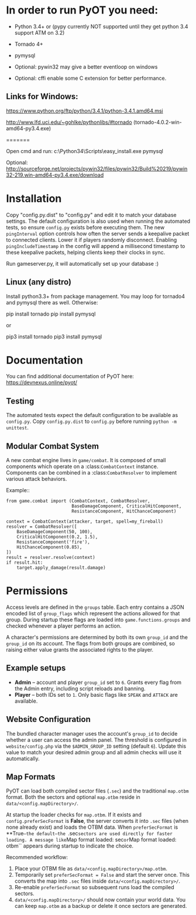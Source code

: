 In order to run PyOT you need:
================================

* Python 3.4+ or (pypy currently NOT supported until they get python 3.4 support ATM on 3.2)

* Tornado 4+

* pymysql

* Optional: pywin32 may give a better eventloop on windows

* Optional: cffi enable some C extension for better performance.

Links for Windows:
------------------

https://www.python.org/ftp/python/3.4.1/python-3.4.1.amd64.msi

http://www.lfd.uci.edu/~gohlke/pythonlibs/#tornado (tornado-4.0.2-win-amd64-py3.4.exe)

=======

Open cmd and run:
c:\Python34\Scripts\easy_install.exe pymysql

Optional:
http://sourceforge.net/projects/pywin32/files/pywin32/Build%20219/pywin32-219.win-amd64-py3.4.exe/download



Installation
============

Copy "config.py.dist" to "config.py" and edit it to match your database settings.
The default configuration is also used when running the automated tests,
so ensure `config.py` exists before executing them.
The new `pingInterval` option controls how often the server sends a keepalive
packet to connected clients. Lower it if players randomly disconnect.
Enabling `pingIncludeTimestamp` in the config will append a millisecond
timestamp to these keepalive packets, helping clients keep their clocks in sync.

Run gameserver.py, it will automatically set up your database :)

Linux (any distro)
---------------------------------------------

Install python3.3+ from package management. You may loop for tornado4 and pymysql there as well.
Otherwise:

pip install tornado
pip install pymysql

or

pip3 install tornado
pip3 install pymysql 


Documentation
=============

You can find additional documentation of PyOT here: https://devnexus.online/pyot/


Testing
-------
The automated tests expect the default configuration to be available as
`config.py`. Copy `config.py.dist` to `config.py` before running
``python -m unittest``.

Modular Combat System
---------------------
A new combat engine lives in ``game/combat``. It is composed of small
components which operate on a :class:`CombatContext` instance. Components can be
combined in a :class:`CombatResolver` to implement various attack behaviors.

Example::

    from game.combat import (CombatContext, CombatResolver,
                             BaseDamageComponent, CriticalHitComponent,
                             ResistanceComponent, HitChanceComponent)

    context = CombatContext(attacker, target, spell=my_fireball)
    resolver = CombatResolver([
        BaseDamageComponent(50, 100),
        CriticalHitComponent(0.2, 1.5),
        ResistanceComponent('fire'),
        HitChanceComponent(0.85),
    ])
    result = resolver.resolve(context)
    if result.hit:
        target.apply_damage(result.damage)

Permissions
===========

Access levels are defined in the `groups` table. Each entry contains a
JSON encoded list of `group_flags` which represent the actions allowed for
that group. During startup these flags are loaded into
``game.functions.groups`` and checked whenever a player performs an action.

A character's permissions are determined by both its own ``group_id`` and
the ``group_id`` on its account. The flags from both groups are combined,
so raising either value grants the associated rights to the player.

Example setups
--------------

- **Admin** – account and player ``group_id`` set to ``6``. Grants every
  flag from the Admin entry, including script reloads and banning.
- **Player** – both IDs set to ``1``. Only basic flags like ``SPEAK`` and
  ``ATTACK`` are available.

Website Configuration
---------------------
The bundled character manager uses the account's ``group_id`` to decide
whether a user can access the admin panel. The threshold is configured in
``website/config.php`` via the ``$ADMIN_GROUP_ID`` setting (default ``6``).
Update this value to match your desired admin group and all admin checks will
use it automatically.

Map Formats
-----------
PyOT can load both compiled sector files (`.sec`) and the traditional
`map.otbm` format. Both the sectors and optional ``map.otbm`` reside in
``data/<config.mapDirectory>/``.

At startup the loader checks for ``map.otbm``. If it exists and
``config.preferSecFormat`` is **False**, the server converts it into ``.sec``
files (when none already exist) and loads the OTBM data. When
``preferSecFormat`` is **True``—the default—the ``.sec`` sectors are used
directly for faster loading. A message like ``Map format loaded: sec`` or
``Map format loaded: otbm`` appears during startup to indicate the choice.

Recommended workflow:

1. Place your OTBM file as ``data/<config.mapDirectory>/map.otbm``.
2. Temporarily set ``preferSecFormat = False`` and start the server once.
   This converts the map into ``.sec`` files inside ``data/<config.mapDirectory>/``.
3. Re-enable ``preferSecFormat`` so subsequent runs load the compiled sectors.
4. ``data/<config.mapDirectory>/`` should now contain your world data.
   You can keep ``map.otbm`` as a backup or delete it once sectors are generated.
